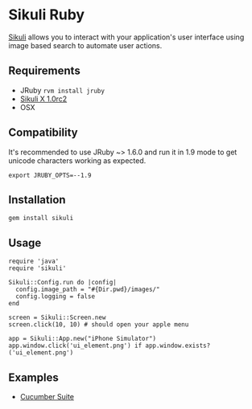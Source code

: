 Sikuli Ruby
===========

[Sikuli](http://sikuli.org/) allows you to interact with your application's user interface using image based search to automate user actions.

Requirements
------------

* JRuby `rvm install jruby`
* [Sikuli X 1.0rc2](http://sikuli.org/)
* OSX

Compatibility
------------
It's recommended to use JRuby ~> 1.6.0 and run it in 1.9 mode to get unicode characters working
as expected.
```
export JRUBY_OPTS=--1.9
```

Installation
------------

    gem install sikuli
    
Usage
-----
    
    require 'java'
    require 'sikuli'
    
    Sikuli::Config.run do |config| 
      config.image_path = "#{Dir.pwd}/images/"
      config.logging = false
    end
    
    screen = Sikuli::Screen.new
    screen.click(10, 10) # should open your apple menu
    
    app = Sikuli::App.new("iPhone Simulator")
    app.window.click('ui_element.png') if app.window.exists?('ui_element.png')
    
Examples
--------

* [Cucumber Suite](https://github.com/chaslemley/cucumber_sikuli)
